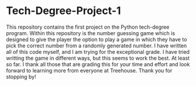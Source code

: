 # Tech-Degree-Project-1
This repository contains the first project on the Python tech-degree program. 
Within this repository is the number guessing game which is designed to give the player the option to play a game in which they have to pick the correct number from a randomly generated number. 
I have written all of this code myself, and I am trying for the exceptional grade. 
I have tried writting the game in different ways, but this seems to work the best. At least so far. 
I thank all those that are grading this for your time and effort and look forward to learning more from everyone at Treehouse. 
Thank you for stopping by!
